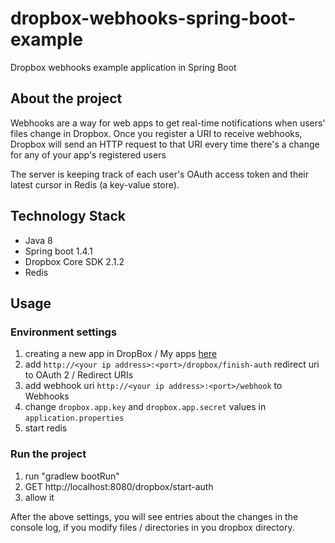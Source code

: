 # dropbox-webhooks-spring-boot-example
Dropbox webhooks example application in Spring Boot

## About the project
Webhooks are a way for web apps to get real-time notifications when users' files change in Dropbox.
Once you register a URI to receive webhooks, Dropbox will send an HTTP request to that URI every time there's a change for any of your app's registered users

The server is keeping track of each user's OAuth access token and their latest cursor in Redis (a key-value store). 

## Technology Stack
- Java 8
- Spring boot 1.4.1
- Dropbox Core SDK 2.1.2
- Redis

## Usage
### Environment settings
1. creating a new app in DropBox / My apps [here](https://www.dropbox.com/developers)
2. add  `http://<your ip address>:<port>/dropbox/finish-auth` redirect uri to OAuth 2 / Redirect URIs
3. add webhook uri `http://<your ip address>:<port>/webhook` to Webhooks
4. change `dropbox.app.key` and `dropbox.app.secret` values in `application.properties`
5. start redis

### Run the project
1. run "gradlew bootRun"
2. GET http://localhost:8080/dropbox/start-auth
3. allow it

After the above settings, you will see entries about the changes in the console log, if you modify files / directories in you dropbox directory.